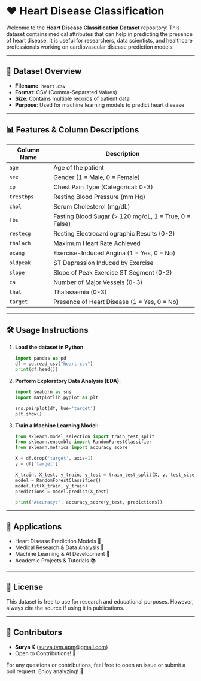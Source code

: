 # ❤️ Heart Disease Classification

Welcome to the **Heart Disease Classification Dataset** repository! This dataset contains medical attributes that can help in predicting the presence of heart disease. It is useful for researchers, data scientists, and healthcare professionals working on cardiovascular disease prediction models.

---

## 📂 Dataset Overview

- **Filename**: `heart.csv`
- **Format**: CSV (Comma-Separated Values)
- **Size**: Contains multiple records of patient data
- **Purpose**: Used for machine learning models to predict heart disease

---

## 📊 Features & Column Descriptions

| Column Name      | Description                                  |
|-----------------|----------------------------------------------|
| `age`           | Age of the patient                          |
| `sex`           | Gender (1 = Male, 0 = Female)              |
| `cp`            | Chest Pain Type (Categorical: 0-3)         |
| `trestbps`      | Resting Blood Pressure (mm Hg)             |
| `chol`          | Serum Cholesterol (mg/dL)                  |
| `fbs`           | Fasting Blood Sugar (> 120 mg/dL, 1 = True, 0 = False) |
| `restecg`       | Resting Electrocardiographic Results (0-2) |
| `thalach`       | Maximum Heart Rate Achieved                |
| `exang`         | Exercise-Induced Angina (1 = Yes, 0 = No)  |
| `oldpeak`       | ST Depression Induced by Exercise          |
| `slope`         | Slope of Peak Exercise ST Segment (0-2)    |
| `ca`            | Number of Major Vessels (0-3)              |
| `thal`          | Thalassemia (0-3)                          |
| `target`        | Presence of Heart Disease (1 = Yes, 0 = No) |

---

## 🛠️ Usage Instructions

1. **Load the dataset in Python**:
   ```python
   import pandas as pd
   df = pd.read_csv("heart.csv")
   print(df.head())
   ```

2. **Perform Exploratory Data Analysis (EDA)**:
   ```python
   import seaborn as sns
   import matplotlib.pyplot as plt
   
   sns.pairplot(df, hue='target')
   plt.show()
   ```

3. **Train a Machine Learning Model**:
   ```python
   from sklearn.model_selection import train_test_split
   from sklearn.ensemble import RandomForestClassifier
   from sklearn.metrics import accuracy_score
   
   X = df.drop('target', axis=1)
   y = df['target']
   
   X_train, X_test, y_train, y_test = train_test_split(X, y, test_size=0.2, random_state=42)
   model = RandomForestClassifier()
   model.fit(X_train, y_train)
   predictions = model.predict(X_test)
   
   print("Accuracy:", accuracy_score(y_test, predictions))
   ```

---

## 🎯 Applications

- Heart Disease Prediction Models 🏥
- Medical Research & Data Analysis 🔬
- Machine Learning & AI Development 🤖
- Academic Projects & Tutorials 📚

---

## 📜 License

This dataset is free to use for research and educational purposes. However, always cite the source if using it in publications.

---

## 👥 Contributors

- **Surya K** (surya.tvm.apm@gmail.com)
- Open to Contributions! 🚀

For any questions or contributions, feel free to open an issue or submit a pull request. Enjoy analyzing! 🎉

